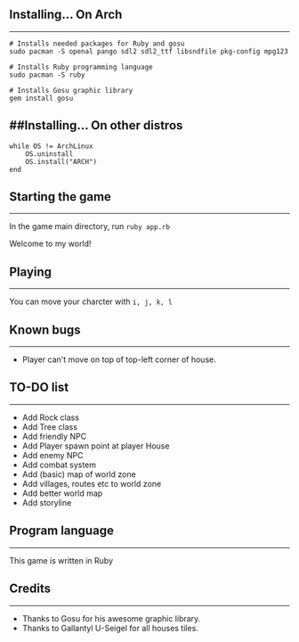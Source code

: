 ## Installing... On Arch
---
```
# Installs needed packages for Ruby and gosu
sudo pacman -S openal pango sdl2 sdl2_ttf libsndfile pkg-config mpg123

# Installs Ruby programming language
sudo pacman -S ruby

# Installs Gosu graphic library
gem install gosu
```

##Installing... On other distros
---
```
while OS != ArchLinux
	OS.uninstall
	OS.install("ARCH")
end
```

## Starting the game
---
In the game main directory, run `ruby app.rb`

Welcome to my world!

## Playing
---
You can move your charcter with `i, j, k, l`

## Known bugs
---
* Player can't move on top of top-left corner of house.

## TO-DO list
---

* Add Rock class
* Add Tree class
* Add friendly NPC
* Add Player spawn point at player House
* Add enemy NPC
* Add combat system
* Add (basic) map of world zone
* Add villages, routes etc to world zone
* Add better world map
* Add storyline

## Program language
---
This game is written in Ruby

## Credits
---
* Thanks to Gosu for his awesome graphic library.
* Thanks to Gallantyl U-Seigel for all houses tiles.
